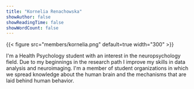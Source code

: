 ```yaml
---
title: "Kornelia Renachowska"
showAuthor: false
showReadingTime: false
showWordCount: false
---
```


{{< figure src="members/kornelia.png"  default=true width="300" >}}


I'm a Health Psychology student with an interest in the neuropsychology field. Due to my beginnings in the research path I improve my skills in data analysis and neuroimaging. I'm a member of student organizations in which we spread knowledge about the human brain and the mechanisms that are laid behind human behavior.